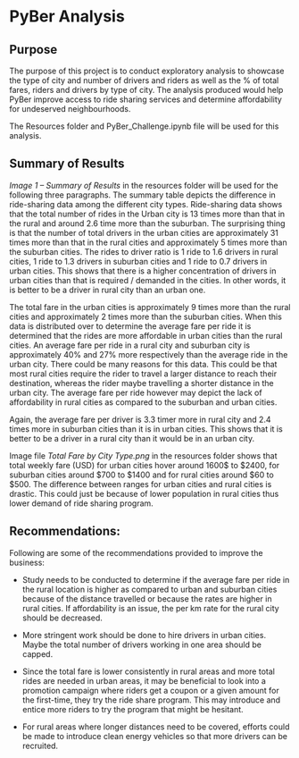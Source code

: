 # PyBer Analysis

## Purpose

The purpose of this project is to conduct exploratory analysis to showcase the type of city and number of drivers and riders as well as the % of total fares, riders and drivers by type of city.  The analysis produced would help PyBer improve access to ride sharing services and determine affordability for undeserved neighbourhoods.

The Resources folder and PyBer_Challenge.ipynb file will be used for this analysis.

## Summary of Results
 
*Image 1 –  Summary of Results* in the resources folder will be used for the following three paragraphs. The summary table depicts the difference in ride-sharing data among the different city types.  Ride-sharing data shows that the total number of rides in the Urban city is 13 times more than that in the rural and around 2.6 time more than the suburban. The surprising thing is that the number of total drivers in the urban cities are  approximately 31 times more than that in the rural cities and approximately 5 times more than the suburban cities.  The rides to driver ratio is 1 ride to 1.6  drivers in rural cities, 1 ride to 1.3 drivers in suburban cities and 1 ride to 0.7 drivers in urban cities. This shows that there is a higher concentration of drivers in urban cities than that is required / demanded in the cities.  In other words, it is better to be a driver in rural city than an urban one.

The total fare in the urban cities is approximately 9 times more than the rural cities and approximately 2 times more than the suburban cities.  When this data is distributed over to determine the average fare per ride it is determined that the rides are more affordable in urban cities than the rural cities.  An average fare per ride in a rural city and suburban city  is approximately 40% and 27% more respectively than the average ride in the urban city.  There could be many reasons for this data.  This could be that most rural cities require the  rider to travel a larger distance to reach their destination, whereas the rider maybe travelling a shorter distance in the urban city.  The average fare per ride however may depict the lack of affordability in rural cities as compared to the suburban and urban cities.  

Again, the average fare per driver is 3.3 timer more in rural city and 2.4 times more in suburban cities than it is in urban cities.  This shows that it is better to be a driver in a rural city than it would be in an urban city.

Image file *Total Fare by City Type.png* in the resources folder shows that total weekly fare (USD) for urban cities hover around 1600$ to $2400, for suburban cities around $700 to $1400 and for rural cities around $60 to $500.  The difference between ranges for urban cities and rural cities is drastic.  This could just be because of lower population in rural cities thus lower demand of ride sharing program.

## Recommendations:

Following are some of the recommendations provided to improve the business:

-	Study needs to be conducted to determine if the average fare per ride in the rural location is higher as compared to urban and suburban cities because of the distance travelled or because the rates are higher in rural cities.  If affordability is an issue, the per km rate for the rural city should be decreased.

-	More stringent work should be done to hire drivers in urban cities.  Maybe the total number of drivers working in one area should be capped.

-	Since the total fare is lower consistently in rural areas and more total rides are needed in urban areas, it may be beneficial to look into a promotion campaign where riders get a coupon or a given amount for the first-time, they try the ride share program.  This may introduce and entice more riders to try the program that might be hesitant.

-	For rural areas where longer distances need to be covered, efforts could be made to introduce clean energy vehicles so that more drivers can be recruited.
